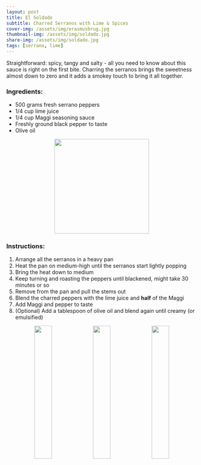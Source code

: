 ```yaml
---
layout: post
title: El Soldado
subtitle: Charred Serranos with Lime & Spices
cover-img: /assets/img/erasmusbrug.jpg
thumbnail-img: /assets/img/soldado.jpg
share-img: /assets/img/soldado.jpg
tags: [serrano, lime]
---
```


Straightforward: spicy, tangy and salty - all you need to know about this sauce is right on the first bite. 
Charring the serranos brings the sweetness almost down to zero and it adds a smokey touch to bring it all together.

### Ingredients:
- 500 grams fresh serrano peppers
- 1/4 cup lime juice
- 1/4 cup Maggi seasoning sauce
- Freshly ground black pepper to taste
- Olive oil

<p align="center">
    <img src="{{site.baseurl}}/assets/img/soldado.jpg" width="250">
</p>

### Instructions:
1. Arrange all the serranos in a heavy pan
2. Heat the pan on medium-high until the serranos start lightly popping
3. Bring the heat down to medium 
4. Keep turning and roasting the peppers until blackened, might take 30 minutes or so
5. Remove from the pan and pull the stems out
6. Blend the charred peppers with the lime juice and **half** of the Maggi
7. Add Maggi and pepper to taste
8. (Optional) Add a tablespoon of olive oil and blend again until creamy (or emulsified)


<p align="middle">
    <img src="{{site.baseurl}}/assets/img/serranos_in_pan.jpg" width="30%">
    <img src="{{site.baseurl}}/assets/img/charred_serranos.jpg" width="30%">
    <img src="{{site.baseurl}}/assets/img/soldado_sauce.jpg" width="30%">
</p>
